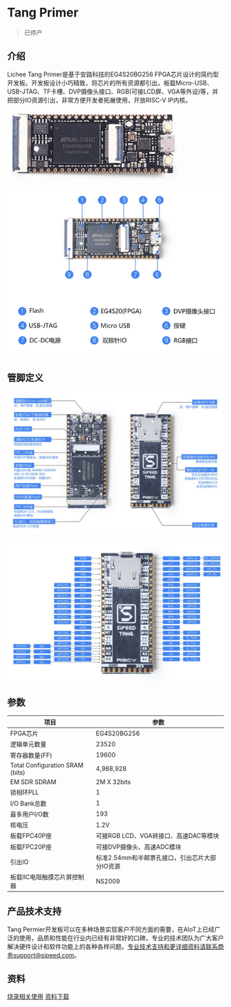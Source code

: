 # Tang Primer

> 已停产

## 介绍
Lichee Tang Primer是基于安路科技的EG4S20BG256 FPGA芯片设计的简约型开发板。开发板设计小巧精致，将芯片的所有资源都引出，板载Micro-USB、USB-JTAG、TF卡槽、DVP摄像头接口、RGB(可接LCD屏、VGA等外设)等，并把部分IO资源引出，非常方便开发者拓展使用，开放RISC-V IP内核。

![Tang_permier](./../../../assets/Tang/permier/Tang_permier.jpg)

![Tang_permier_1](./../../../assets/Tang/permier/Tang_permier_1.png)

## 管脚定义

![Tang_permier_2](./../../../assets/Tang/permier/Tang_permier_2.png)

![Tang_permier_3](./../../../assets/Tang/permier/Tang_permier_3.png)

## 参数

| 项目                            | 参数                                           |
| ------------------------------- | ---------------------------------------------- |
| FPGA芯片                        | EG4S20BG256                                    |
| 逻辑单元数量                    | 23520                                          |
| 寄存器数量(FF)                  | 19600                                          |
| Total Configuration SRAM (bits) | 4,988,928                                      |
| EM SDR SDRAM                    | 2M X 32bits                                    |
| 锁相环PLL                       | 1                                              |
| I/O Bank总数                    | 1                                              |
| 最多用户I/O数                   | 193                                            |
| 核电压                          | 1.2V                                           |
| 板载FPC40P座                    | 可接RGB LCD、VGA转接口、高速DAC等模块          |
| 板载FPC20P座                    | 可接DVP摄像头、高速ADC模块                     |
| 引出IO                          | 标准2.54mm和半邮票孔接口，引出芯片大部分IO资源 |
| 板载IIC电阻触摸芯片屏控制器     | NS2009                                         |

## 产品技术支持

Tang Permier开发板可以在多种场景实现客户不同方面的需要，在AIoT上已经广泛的使用，品质和性能在行业内已经有非常好的口碑，专业的技术团队为广大客户解决硬件设计和软件功能上的各种各样问题。专业技术支持和更详细资料请联系商务support@sipeed.com。

## 资料
[烧录相关使用](/soft/Tang/zh/index_bak.md)
[资料下载](https://dl.sipeed.com/shareURL/TANG/Primer)
